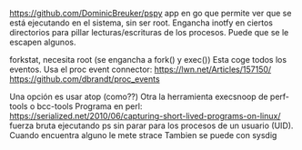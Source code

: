 https://github.com/DominicBreuker/pspy
app en go que permite ver que se está ejecutando en el sistema, sin ser root.
Engancha inotfy en ciertos directorios para pillar lecturas/escrituras de los procesos.
Puede que se le escapen algunos.


forkstat, necesita root (se engancha a fork() y exec())
Esta coge todos los eventos.
Usa el proc event connector: https://lwn.net/Articles/157150/
https://github.com/dbrandt/proc_events


Una opción es usar atop (como??)
Otra la herramienta execsnoop de perf-tools o bcc-tools
Programa en perl: https://serialized.net/2010/06/capturing-short-lived-programs-on-linux/
  fuerza bruta ejecutando ps sin parar para los procesos de un usuario (UID). Cuando encuentra alguno le mete strace
Tambien se puede con sysdig
